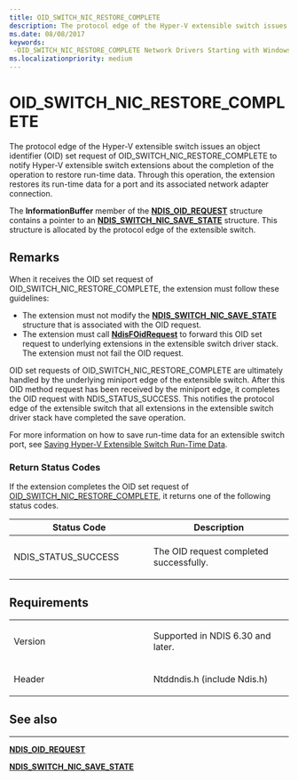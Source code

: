 ```yaml
---
title: OID_SWITCH_NIC_RESTORE_COMPLETE
description: The protocol edge of the Hyper-V extensible switch issues an object identifier (OID) set request of OID_SWITCH_NIC_RESTORE_COMPLETE to notify Hyper-V extensible switch extensions about the completion of the operation to restore run-time data.
ms.date: 08/08/2017
keywords: 
 -OID_SWITCH_NIC_RESTORE_COMPLETE Network Drivers Starting with Windows Vista
ms.localizationpriority: medium
---
```


# OID\_SWITCH\_NIC\_RESTORE\_COMPLETE


The protocol edge of the Hyper-V extensible switch issues an object identifier (OID) set request of OID\_SWITCH\_NIC\_RESTORE\_COMPLETE to notify Hyper-V extensible switch extensions about the completion of the operation to restore run-time data. Through this operation, the extension restores its run-time data for a port and its associated network adapter connection.

The **InformationBuffer** member of the [**NDIS\_OID\_REQUEST**](/windows-hardware/drivers/ddi/oidrequest/ns-oidrequest-ndis_oid_request) structure contains a pointer to an [**NDIS\_SWITCH\_NIC\_SAVE\_STATE**](/windows-hardware/drivers/ddi/ntddndis/ns-ntddndis-_ndis_switch_nic_save_state) structure. This structure is allocated by the protocol edge of the extensible switch.

## Remarks

When it receives the OID set request of OID\_SWITCH\_NIC\_RESTORE\_COMPLETE, the extension must follow these guidelines:

-   The extension must not modify the [**NDIS\_SWITCH\_NIC\_SAVE\_STATE**](/windows-hardware/drivers/ddi/ntddndis/ns-ntddndis-_ndis_switch_nic_save_state) structure that is associated with the OID request.
-   The extension must call [**NdisFOidRequest**](/windows-hardware/drivers/ddi/ndis/nf-ndis-ndisfoidrequest) to forward this OID set request to underlying extensions in the extensible switch driver stack. The extension must not fail the OID request.

OID set requests of OID\_SWITCH\_NIC\_RESTORE\_COMPLETE are ultimately handled by the underlying miniport edge of the extensible switch. After this OID method request has been received by the miniport edge, it completes the OID request with NDIS\_STATUS\_SUCCESS. This notifies the protocol edge of the extensible switch that all extensions in the extensible switch driver stack have completed the save operation.

For more information on how to save run-time data for an extensible switch port, see [Saving Hyper-V Extensible Switch Run-Time Data](./managing-hyper-v-extensible-switch-run-time-data.md).

### Return Status Codes

If the extension completes the OID set request of [OID\_SWITCH\_NIC\_RESTORE\_COMPLETE](oid-switch-nic-restore.md), it returns one of the following status codes.

<table>
<colgroup>
<col width="50%" />
<col width="50%" />
</colgroup>
<thead>
<tr class="header">
<th>Status Code</th>
<th>Description</th>
</tr>
</thead>
<tbody>
<tr class="odd">
<td><p>NDIS_STATUS_SUCCESS</p></td>
<td><p>The OID request completed successfully.</p></td>
</tr>
</tbody>
</table>

 

## Requirements

<table>
<colgroup>
<col width="50%" />
<col width="50%" />
</colgroup>
<tbody>
<tr class="odd">
<td><p>Version</p></td>
<td><p>Supported in NDIS 6.30 and later.</p></td>
</tr>
<tr class="even">
<td><p>Header</p></td>
<td>Ntddndis.h (include Ndis.h)</td>
</tr>
</tbody>
</table>

## See also


****
[**NDIS\_OID\_REQUEST**](/windows-hardware/drivers/ddi/oidrequest/ns-oidrequest-ndis_oid_request)

[**NDIS\_SWITCH\_NIC\_SAVE\_STATE**](/windows-hardware/drivers/ddi/ntddndis/ns-ntddndis-_ndis_switch_nic_save_state)

 

